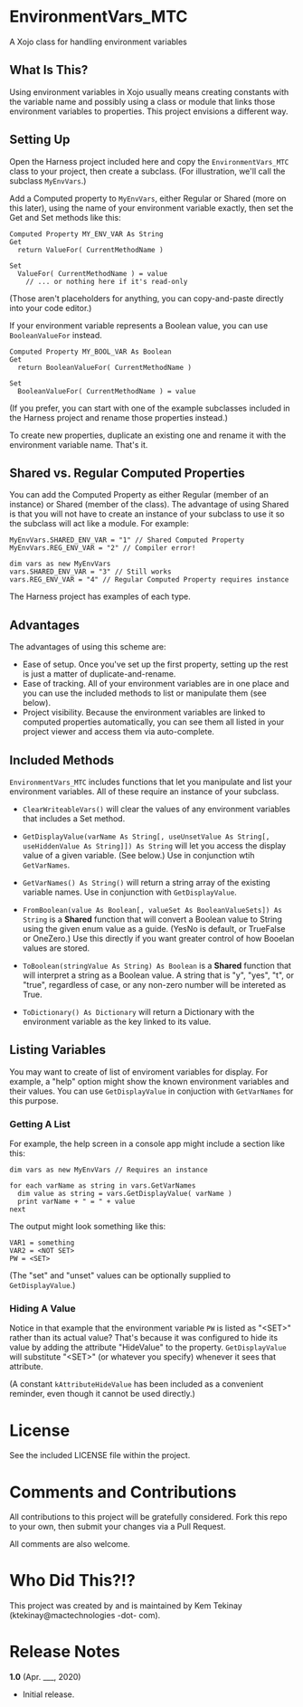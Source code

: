 # EnvironmentVars_MTC

A Xojo class for handling environment variables

## What Is This?

Using environment variables in Xojo usually means creating constants with the variable name and possibly using a class or module that links those environment variables to properties. This project envisions a different way.

## Setting Up

Open the Harness project included here and copy the `EnvironmentVars_MTC` class to your project, then create a subclass. (For illustration, we'll call the subclass `MyEnvVars`.)

Add a Computed property to `MyEnvVars`, either Regular or Shared (more on this later), using the name of your environment variable exactly, then set the Get and Set methods like this:

```
Computed Property MY_ENV_VAR As String
Get
  return ValueFor( CurrentMethodName )

Set
  ValueFor( CurrentMethodName ) = value
	// ... or nothing here if it's read-only
```

(Those aren't placeholders for anything, you can copy-and-paste directly into your code editor.)

If your environment variable represents a Boolean value, you can use `BooleanValueFor` instead.

```
Computed Property MY_BOOL_VAR As Boolean
Get
  return BooleanValueFor( CurrentMethodName )

Set
  BooleanValueFor( CurrentMethodName ) = value
```

(If you prefer, you can start with one of the example subclasses included in the Harness project and rename those properties instead.)

To create new properties, duplicate an existing one and rename it with the environment variable name. That's it.

## Shared vs. Regular Computed Properties

You can add the Computed Property as either Regular (member of an instance) or Shared (member of the class). The advantage of using Shared is that you will not have to create an instance of your subclass to use it so the subclass will act like a module. For example:

```
MyEnvVars.SHARED_ENV_VAR = "1" // Shared Computed Property
MyEnvVars.REG_ENV_VAR = "2" // Compiler error!

dim vars as new MyEnvVars
vars.SHARED_ENV_VAR = "3" // Still works
vars.REG_ENV_VAR = "4" // Regular Computed Property requires instance
```

The Harness project has examples of each type.

## Advantages

The advantages of using this scheme are:

* Ease of setup. Once you've set up the first property, setting up the rest is just a matter of duplicate-and-rename.
* Ease of tracking. All of your environment variables are in one place and you can use the included methods to list or manipulate them (see below).
* Project visibility. Because the environment variables are linked to computed properties automatically, you can see them all listed in your project viewer and access them via auto-complete.

## Included Methods

`EnvironmentVars_MTC` includes functions that let you manipulate and list your environment variables. All of these require an instance of your subclass.

* `ClearWriteableVars()` will clear the values of any environment variables that includes a Set method.

* `GetDisplayValue(varName As String[, useUnsetValue As String[, useHiddenValue As String]]) As String` will let you access the display value of a given variable. (See below.) Use in conjunction wtih `GetVarNames`.

* `GetVarNames() As String()` will return a string array of the existing variable names. Use in conjunction with `GetDisplayValue`.

* `FromBoolean(value As Boolean[, valueSet As BooleanValueSets]) As String` is a **Shared** function that will convert a Boolean value to String using the given enum value as a guide. (YesNo is default, or TrueFalse or OneZero.) Use this directly if you want greater control of how Booelan values are stored.

* `ToBoolean(stringValue As String) As Boolean` is a **Shared** function that will interpret a string as a Boolean value. A string that is "y", "yes", "t", or "true", regardless of case, or any non-zero number will be intereted as True.

* `ToDictionary() As Dictionary` will return a Dictionary with the environment variable as the key linked to its value.

## Listing Variables

You may want to create of list of enviroment variables for display. For example, a "help" option might show the known environment variables and their values. You can use `GetDisplayValue` in conjuction with `GetVarNames` for this purpose.

### Getting A List

For example, the help screen in a console app might include a section like this:

```
dim vars as new MyEnvVars // Requires an instance

for each varName as string in vars.GetVarNames
  dim value as string = vars.GetDisplayValue( varName )
  print varName + " = " + value
next
```

The output might look something like this:

```
VAR1 = something
VAR2 = <NOT SET>
PW = <SET>
```

(The "set" and "unset" values can be optionally supplied to `GetDisplayValue`.)

### Hiding A Value

Notice in that example that the environment variable `PW` is listed as "\<SET\>" rather than its actual value? That's because it was configured to hide its value by adding the attribute "HideValue" to the property. `GetDisplayValue` will substitute "\<SET\>" (or whatever you specify) whenever it sees that attribute.

(A constant `kAttributeHideValue` has been included as a convenient reminder, even though it cannot be used directly.)

# License

See the included LICENSE file within the project.

# Comments and Contributions

All contributions to this project will be gratefully considered. Fork this repo to your own, then submit your changes via a Pull Request.

All comments are also welcome.

# Who Did This?!?

This project was created by and is maintained by Kem Tekinay (ktekinay@mactechnologies -dot- com).

# Release Notes

**1.0** (Apr. ___, 2020)

- Initial release.
